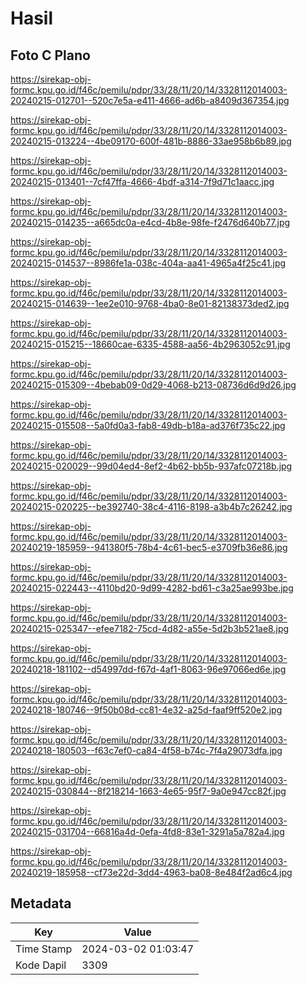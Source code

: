 # Hasil

## Foto C Plano

https://sirekap-obj-formc.kpu.go.id/f46c/pemilu/pdpr/33/28/11/20/14/3328112014003-20240215-012701--520c7e5a-e411-4666-ad6b-a8409d367354.jpg

https://sirekap-obj-formc.kpu.go.id/f46c/pemilu/pdpr/33/28/11/20/14/3328112014003-20240215-013224--4be09170-600f-481b-8886-33ae958b6b89.jpg

https://sirekap-obj-formc.kpu.go.id/f46c/pemilu/pdpr/33/28/11/20/14/3328112014003-20240215-013401--7cf47ffa-4666-4bdf-a314-7f9d71c1aacc.jpg

https://sirekap-obj-formc.kpu.go.id/f46c/pemilu/pdpr/33/28/11/20/14/3328112014003-20240215-014235--a665dc0a-e4cd-4b8e-98fe-f2476d640b77.jpg

https://sirekap-obj-formc.kpu.go.id/f46c/pemilu/pdpr/33/28/11/20/14/3328112014003-20240215-014537--8986fe1a-038c-404a-aa41-4965a4f25c41.jpg

https://sirekap-obj-formc.kpu.go.id/f46c/pemilu/pdpr/33/28/11/20/14/3328112014003-20240215-014639--1ee2e010-9768-4ba0-8e01-82138373ded2.jpg

https://sirekap-obj-formc.kpu.go.id/f46c/pemilu/pdpr/33/28/11/20/14/3328112014003-20240215-015215--18660cae-6335-4588-aa56-4b2963052c91.jpg

https://sirekap-obj-formc.kpu.go.id/f46c/pemilu/pdpr/33/28/11/20/14/3328112014003-20240215-015309--4bebab09-0d29-4068-b213-08736d6d9d26.jpg

https://sirekap-obj-formc.kpu.go.id/f46c/pemilu/pdpr/33/28/11/20/14/3328112014003-20240215-015508--5a0fd0a3-fab8-49db-b18a-ad376f735c22.jpg

https://sirekap-obj-formc.kpu.go.id/f46c/pemilu/pdpr/33/28/11/20/14/3328112014003-20240215-020029--99d04ed4-8ef2-4b62-bb5b-937afc07218b.jpg

https://sirekap-obj-formc.kpu.go.id/f46c/pemilu/pdpr/33/28/11/20/14/3328112014003-20240215-020225--be392740-38c4-4116-8198-a3b4b7c26242.jpg

https://sirekap-obj-formc.kpu.go.id/f46c/pemilu/pdpr/33/28/11/20/14/3328112014003-20240219-185959--941380f5-78b4-4c61-bec5-e3709fb36e86.jpg

https://sirekap-obj-formc.kpu.go.id/f46c/pemilu/pdpr/33/28/11/20/14/3328112014003-20240215-022443--4110bd20-9d99-4282-bd61-c3a25ae993be.jpg

https://sirekap-obj-formc.kpu.go.id/f46c/pemilu/pdpr/33/28/11/20/14/3328112014003-20240215-025347--efee7182-75cd-4d82-a55e-5d2b3b521ae8.jpg

https://sirekap-obj-formc.kpu.go.id/f46c/pemilu/pdpr/33/28/11/20/14/3328112014003-20240218-181102--d54997dd-f67d-4af1-8063-96e97066ed6e.jpg

https://sirekap-obj-formc.kpu.go.id/f46c/pemilu/pdpr/33/28/11/20/14/3328112014003-20240218-180746--9f50b08d-cc81-4e32-a25d-faaf9ff520e2.jpg

https://sirekap-obj-formc.kpu.go.id/f46c/pemilu/pdpr/33/28/11/20/14/3328112014003-20240218-180503--f63c7ef0-ca84-4f58-b74c-7f4a29073dfa.jpg

https://sirekap-obj-formc.kpu.go.id/f46c/pemilu/pdpr/33/28/11/20/14/3328112014003-20240215-030844--8f218214-1663-4e65-95f7-9a0e947cc82f.jpg

https://sirekap-obj-formc.kpu.go.id/f46c/pemilu/pdpr/33/28/11/20/14/3328112014003-20240215-031704--66816a4d-0efa-4fd8-83e1-3291a5a782a4.jpg

https://sirekap-obj-formc.kpu.go.id/f46c/pemilu/pdpr/33/28/11/20/14/3328112014003-20240219-185958--cf73e22d-3dd4-4963-ba08-8e484f2ad6c4.jpg


## Metadata

| Key        | Value               |
| ---------- | ------------------- |
| Time Stamp | 2024-03-02 01:03:47 |
| Kode Dapil | 3309                |



